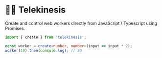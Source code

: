 # 🧙‍♂️ Telekinesis

Create and control web workers directly from JavaScript / Typescript using Promises.

```ts
import { create } from 'telekinesis';

const worker = create<number, number>(input => input * 2);
worker(10).then(console.log); // 20
```